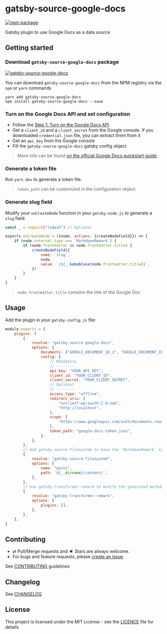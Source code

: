 # gatsby-source-google-docs

[![npm package][npm-badge]][npm]

Gatsby plugin to use Google Docs as a data source

## Getting started

### Download `gatsby-source-google-docs` package

[![gatsby-source-google-docs](https://nodei.co/npm/gatsby-source-google-docs.png?downloads=true&downloadRank=true&stars=true)](https://nodei.co/npm/gatsby-source-google-docs/)

You can download `gatsby-source-google-docs` from the NPM registry via the
`npm` or `yarn` commands

```shell
yarn add gatsby-source-google-docs
npm install gatsby-source-google-docs --save
```

### Turn on the Google Docs API and set configuration

-   Follow the [Step 1: Turn on the Google Docs API](https://developers.google.com/docs/api/quickstart/js)
-   Get a `client_id` and a `client_secret` from the Google console. If you downloaded `credential.json` file, you can extract them from it
-   Get an `api_key` from the Google console
-   Fill the `gatsby-source-google-docs` gatsby config object.

> More info can be found [on the official Google Docs quickstart guide](https://developers.google.com/docs/api/quickstart/js).

### Generate a token file

Run `yarn dev` to generate a token file.

> `token_path` can be customized in the configuration object.

### Generate slug field

Modify your `onCreateNode` function in your `gatsby-node.js` to generate a `slug` field:

```js
const _ = require("lodash") // Optional

exports.onCreateNode = ({node, actions: {createNodeField}}) => {
    if (node.internal.type === `MarkdownRemark`) {
        if (node.frontmatter && node.frontmatter.title) {
            createNodeField({
                name: `slug`,
                node,
                value: `/${_.kebabCase(node.frontmatter.title)}`,
            })
        }
    }
}
```

> `node.frontmatter.title` contains the title of the Google Doc

## Usage

Add the plugin in your `gatsby-config.js` file:

```js
module.exports = {
    plugins: [
        {
            resolve: "gatsby-source-google-docs",
            options: {
                documents: ["GOOGLE_DOCUMENT_ID_1", "GOOGLE_DOCUMENT_ID_2"], // Documents IDs can be found in Google Docs URLs
                config: {
                    // Mandatory
                    // --------
                    api_key: "YOUR_API_KEY",
                    client_id: "YOUR_CLIENT_ID",
                    client_secret: "YOUR_CLIENT_SECRET",
                    // Optional
                    // --------
                    access_type: "offline",
                    redirect_uris: [
                        "urn:ietf:wg:oauth:2.0:oob",
                        "http://localhost",
                    ],
                    scope: [
                        "https://www.googleapis.com/auth/documents.readonly",
                    ],
                    token_path: "google-docs-token.json",
                },
            },
        },
        // Add gatsby-source-filesystem to have the `MarkdownRemark` type
        {
            resolve: "gatsby-source-filesystem",
            options: {
                name: "posts",
                path: `${__dirname}/content/`,
            },
        },
        // Use gatsby-transformer-remark to modify the generated markdown
        {
            resolve: "gatsby-transformer-remark",
            options: {
                plugins: [],
            },
        },
    ],
}
```

## Contributing

-   ⇄ Pull/Merge requests and ★ Stars are always welcome.
-   For bugs and feature requests, please [create an issue][github-issue].

See [CONTRIBUTING](./CONTRIBUTING.md) guidelines

## Changelog

See [CHANGELOG](./CHANGELOG.md)

## License

This project is licensed under the MIT License - see the
[LICENCE](./LICENCE.md) file for details

[npm-badge]: https://img.shields.io/npm/v/gatsby-source-google-docs.svg?style=flat-square
[npm]: https://www.npmjs.org/package/gatsby-source-google-docs
[github-issue]: https://github.com/xuopled/gatsby-source-google-docs/issues/new
